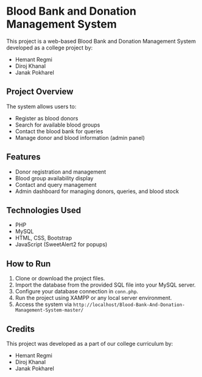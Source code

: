 # Blood Bank and Donation Management System

This project is a web-based Blood Bank and Donation Management System developed as a college project by:

- Hemant Regmi
- Diroj Khanal
- Janak Pokharel

## Project Overview

The system allows users to:
- Register as blood donors
- Search for available blood groups
- Contact the blood bank for queries
- Manage donor and blood information (admin panel)

## Features

- Donor registration and management
- Blood group availability display
- Contact and query management
- Admin dashboard for managing donors, queries, and blood stock

## Technologies Used

- PHP
- MySQL
- HTML, CSS, Bootstrap
- JavaScript (SweetAlert2 for popups)

## How to Run

1. Clone or download the project files.
2. Import the database from the provided SQL file into your MySQL server.
3. Configure your database connection in `conn.php`.
4. Run the project using XAMPP or any local server environment.
5. Access the system via `http://localhost/Blood-Bank-And-Donation-Management-System-master/`

## Credits

This project was developed as a part of our college curriculum by:
- Hemant Regmi
- Diroj Khanal
- Janak Pokharel